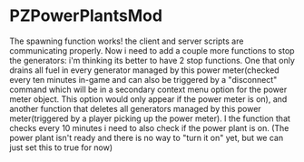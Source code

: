 # PZPowerPlantsMod
The spawning function works! the client and server scripts are communicating properly. Now i need to add a couple more functions to stop the generators: i'm thinking its better to have 2 stop functions. One that only drains all fuel in every generator managed by this power meter(checked every ten minutes in-game and can also be triggered by a "disconnect" command which will be in a secondary context menu option for the power meter object. This option would only appear if the power meter is on), and another function that deletes all generators managed by this power meter(triggered by a player picking up the power meter). I the function that checks every 10 minutes i need to also check if the power plant is on. (The power plant isn't ready and there is no way to "turn it on" yet, but we can just set this to true for now)
